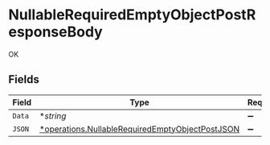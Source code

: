 # NullableRequiredEmptyObjectPostResponseBody

OK


## Fields

| Field                                                                                                                    | Type                                                                                                                     | Required                                                                                                                 | Description                                                                                                              |
| ------------------------------------------------------------------------------------------------------------------------ | ------------------------------------------------------------------------------------------------------------------------ | ------------------------------------------------------------------------------------------------------------------------ | ------------------------------------------------------------------------------------------------------------------------ |
| `Data`                                                                                                                   | **string*                                                                                                                | :heavy_minus_sign:                                                                                                       | N/A                                                                                                                      |
| `JSON`                                                                                                                   | [*operations.NullableRequiredEmptyObjectPostJSON](../../../pkg/models/operations/nullablerequiredemptyobjectpostjson.md) | :heavy_minus_sign:                                                                                                       | N/A                                                                                                                      |